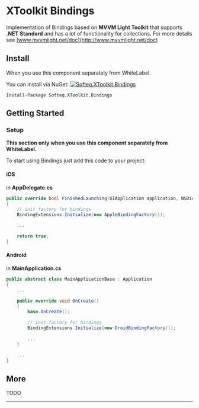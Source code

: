 # XToolkit Bindings

Implementation of Bindings based on **MVVM Light Toolkit** that supports **.NET Standard** and has a lot of functionality for collections. For more details see [www.mvvmlight.net/doc](http://www.mvvmlight.net/doc)

## Install

When you use this component separately from WhiteLabel.

You can install via NuGet: [![Softeq.XToolkit.Bindings](https://buildstats.info/nuget/Softeq.XToolkit.Bindings?includePreReleases=true)](https://www.nuget.org/packages/Softeq.XToolkit.Bindings)

```text
Install-Package Softeq.XToolkit.Bindings
```

## Getting Started

### Setup

**This section only when you use this component separately from WhiteLabel.**

To start using Bindings just add this code to your project:

#### iOS

in **AppDelegate.cs**

```csharp
public override bool FinishedLaunching(UIApplication application, NSDictionary launchOptions)
{
    // init factory for bindings
    BindingExtensions.Initialize(new AppleBindingFactory());

    ...

    return true;
}
```

#### Android

in **MainApplication.cs**

```cs
public abstract class MainApplicationBase : Application
{
    ...

    public override void OnCreate()
    {
        base.OnCreate();

        // init factory for bindings
        BindingExtensions.Initialize(new DroidBindingFactory());

        ...
    }

    ...
}
```

## More

TODO

---
